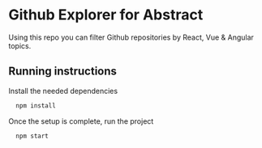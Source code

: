 # Github Explorer for Abstract

Using this repo you can filter Github repositories by React, Vue & Angular topics.


## Running instructions

Install the needed dependencies

```bash
  npm install
```
    
Once the setup is complete, run the project

```bash
  npm start
```